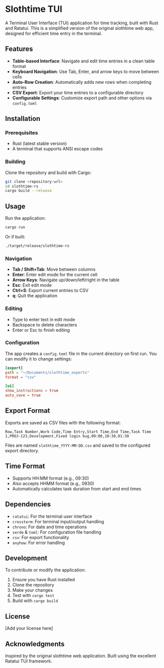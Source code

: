 # Slothtime TUI

A Terminal User Interface (TUI) application for time tracking, built with Rust and Ratatui. This is a simplified version of the original slothtime web app, designed for efficient time entry in the terminal.

## Features

- **Table-based Interface**: Navigate and edit time entries in a clean table format
- **Keyboard Navigation**: Use Tab, Enter, and arrow keys to move between cells
- **Auto-Row Creation**: Automatically adds new rows when completing entries
- **CSV Export**: Export your time entries to a configurable directory
- **Configurable Settings**: Customize export path and other options via `config.toml`

## Installation

### Prerequisites

- Rust (latest stable version)
- A terminal that supports ANSI escape codes

### Building

Clone the repository and build with Cargo:

```bash
git clone <repository-url>
cd slothtime-rs
cargo build --release
```

## Usage

Run the application:

```bash
cargo run
```

Or if built:

```bash
./target/release/slothtime-rs
```

### Navigation

- **Tab / Shift+Tab**: Move between columns
- **Enter**: Enter edit mode for the current cell
- **Arrow Keys**: Navigate up/down/left/right in the table
- **Esc**: Exit edit mode
- **Ctrl+S**: Export current entries to CSV
- **q**: Quit the application

### Editing

- Type to enter text in edit mode
- Backspace to delete characters
- Enter or Esc to finish editing

### Configuration

The app creates a `config.toml` file in the current directory on first run. You can modify it to change settings:

```toml
[export]
path = "~/Documents/slothtime_exports"
format = "csv"

[ui]
show_instructions = true
auto_save = true
```

## Export Format

Exports are saved as CSV files with the following format:

```csv
Row,Task Number,Work Code,Time Entry,Start Time,End Time,Task Time
1,PROJ-123,Development,Fixed login bug,09:00,10:30,01:30
```

Files are named `slothtime_YYYY-MM-DD.csv` and saved to the configured export directory.

## Time Format

- Supports HH:MM format (e.g., 09:30)
- Also accepts HHMM format (e.g., 0930)
- Automatically calculates task duration from start and end times

## Dependencies

- `ratatui`: For the terminal user interface
- `crossterm`: For terminal input/output handling
- `chrono`: For date and time operations
- `serde` & `toml`: For configuration file handling
- `csv`: For export functionality
- `anyhow`: For error handling

## Development

To contribute or modify the application:

1. Ensure you have Rust installed
2. Clone the repository
3. Make your changes
4. Test with `cargo test`
5. Build with `cargo build`

## License

[Add your license here]

## Acknowledgments

Inspired by the original slothtime web application. Built using the excellent Ratatui TUI framework.